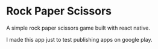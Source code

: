 # Rock Paper Scissors

A simple rock paper scissors game built with react native.

I made this app just to test publishing apps on google play.
